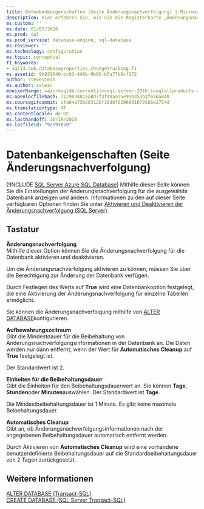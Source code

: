 ```yaml
---
title: Datenbankeigenschaften (Seite Änderungsnachverfolgung) | Microsoft-Dokumentation
description: Hier erfahren Sie, wie Sie die Registerkarte „Änderungsnachverfolgung“ im Dialogfeld „Datenbankeigenschaften“ verwenden, um die Einstellungen für die Änderungsnachverfolgung einer Datenbank anzuzeigen oder zu ändern.
ms.custom: ''
ms.date: 01/07/2016
ms.prod: sql
ms.prod_service: database-engine, sql-database
ms.reviewer: ''
ms.technology: configuration
ms.topic: conceptual
f1_keywords:
- sql13.swb.databaseproperties.changetracking.f1
ms.assetid: 9b929640-bc62-449b-9b06-b5a77b8cf372
author: stevestein
ms.author: sstein
monikerRange: =azuresqldb-current||>=sql-server-2016||=sqlallproducts-allversions||>=sql-server-linux-2017||=azuresqldb-mi-current
ms.openlocfilehash: 7129094815add7f3f49aaa5e99b353b3f656a848
ms.sourcegitcommit: cfa04a73b26312bf18d8f6296891679166e2754d
ms.translationtype: HT
ms.contentlocale: de-DE
ms.lasthandoff: 10/19/2020
ms.locfileid: "92193020"
---
```

# <a name="database-properties-changetracking-page"></a>Datenbankeigenschaften (Seite Änderungsnachverfolgung)
[!INCLUDE [SQL Server Azure SQL Database](../../includes/applies-to-version/sql-asdb.md)]
  Mithilfe dieser Seite können Sie die Einstellungen der Änderungsnachverfolgung für die ausgewählte Datenbank anzeigen und ändern. Informationen zu den auf dieser Seite verfügbaren Optionen finden Sie unter [Aktivieren und Deaktivieren der Änderungsnachverfolgung &#40;SQL Server&#41;](../../relational-databases/track-changes/enable-and-disable-change-tracking-sql-server.md).  
  
## <a name="options"></a>Tastatur  
 **Änderungsnachverfolgung**  
 Mithilfe dieser Option können Sie die Änderungsnachverfolgung für die Datenbank aktivieren und deaktivieren.  
  
 Um die Änderungsnachverfolgung aktivieren zu können, müssen Sie über die Berechtigung zur Änderung der Datenbank verfügen.  
  
 Durch Festlegen des Werts auf **True** wird eine Datenbankoption festgelegt, die eine Aktivierung der Änderungsnachverfolgung für einzelne Tabellen ermöglicht.  
  
 Sie können die Änderungsnachverfolgung mithilfe von [ALTER DATABASE](../../t-sql/statements/alter-database-transact-sql.md)konfigurieren.  
  
 **Aufbewahrungszeitraum**  
 Gibt die Mindestdauer für die Beibehaltung von Änderungsnachverfolgungsinformationen in der Datenbank an. Die Daten werden nur dann entfernt, wenn der Wert für **Automatisches Cleanup** auf **True** festgelegt ist.  
  
 Der Standardwert ist 2.  
  
 **Einheiten für die Beibehaltungsdauer**  
 Gibt die Einheiten für den Beibehaltungsdauerwert an. Sie können **Tage**, **Stunden**oder **Minuten**auswählen. Der Standardwert ist **Tage**.  
  
 Die Mindestbeibehaltungsdauer ist 1 Minute. Es gibt keine maximale Beibehaltungsdauer.  
  
 **Automatisches Cleanup**  
 Gibt an, ob Änderungsnachverfolgungsinformationen nach der angegebenen Beibehaltungsdauer automatisch entfernt werden.  
  
 Durch Aktivieren von **Automatisches Cleanup** wird eine vorhandene benutzerdefinierte Beibehaltungsdauer auf die Standardbeibehaltungsdauer von 2 Tagen zurückgesetzt.  
  
## <a name="see-also"></a>Weitere Informationen  
 [ALTER DATABASE &#40;Transact-SQL&#41;](../../t-sql/statements/alter-database-transact-sql.md)   
 [CREATE DATABASE &#40;SQL Server Transact-SQL&#41;](../../t-sql/statements/create-database-transact-sql.md)  
  
